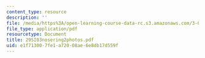 ```yaml
---
content_type: resource
description: ''
file: /media/https%3A/open-learning-course-data-rc.s3.amazonaws.com/3-094-materials-in-human-experience-spring-2004/e1f713007fe1a72008ae6e8db17d559f_29SI03nosering2photos.pdf
file_type: application/pdf
resourcetype: Document
title: 29SI03nosering2photos.pdf
uid: e1f71300-7fe1-a720-08ae-6e8db17d559f
---
```

